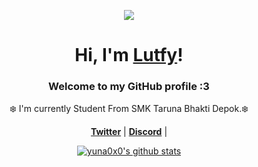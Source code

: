<p align="center">
  <a href="https://lutfyvx.github.io/Simple-Design/" target="_blank">
    <img src="https://media1.tenor.com/m/1JuAyubK6zoAAAAC/bocchi-the-rock-hitori-gotoh.gif">
  </a>
</p>

<h1 align="center">Hi, I'm <a href="#">Lutfy</a>!</h1>
<p align="center">
  </a>
</p>
<h3 align="center">Welcome to my GitHub profile :3</h3>

<p align="center">❄️ I'm currently Student From SMK Taruna Bhakti Depok.❄️</p>

<p align="center">
  <strong><a href="https://x.com/LutfyNoir">Twitter</a></strong> |
  <strong><a href="https://discordapp.com/users/kazylutfyx">Discord</a></strong> |
</p>

<p align="center">
  <a href="https://github.com/LutfyVX"><img src="https://github-readme-stats.vercel.app/api?username=LutfyVX&hide_border=true&show_icons=true" alt="yuna0x0's github stats"></a>
</p>


